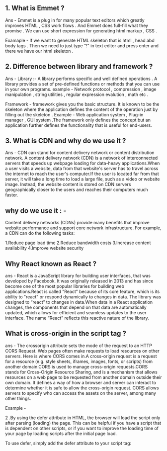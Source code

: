 ## 1. What is Emmet ?
Ans - Emmet is a plug in for many popular text editors which greatly  improves HTML , CSS work flows . And Emmet does full-fill what they promise . We can use short expression for generating html markup , CSS . 

Examaple -  If we want to generate HTML skeleton that is html , head abd body tags . Then we need to just type "!" in text editor  and press enter and there we have our html skeleton . 

## 2. Difference between library and framework ?
Ans - Library :- A library performs specific and well defined operations . A library provides a set of pre-defined functions or methods that you can use in your own programs. example - Network protocol , compression , image      manipulation , string utilities , regular expression evalution , math etc . 

Framework - framework gives you the basic structure. It is known to be the skeleton where the application defines the content of the operation just by filling out the skeleton . Example - Web application system , Plug-in manager , GUI system .The framework only defines the concept but an application further defines the functionality that is useful for end-users.

## 3. What is CDN and why do we use it ?
Ans - CDN can stand for content delivery network or content distribution network. A content delivery network (CDN) is a network of interconnected servers that speeds up webpage loading for data-heavy applications.When a user visits a website, data from that website's server has to travel across the internet to reach the user's computer.If the user is located far from that server, it will take a long time to load a large file, such as a video or website image. Instead, the website content is stored on CDN servers geographically closer to the users and reaches their computers much faster.

why do we use it : - 
-----------------
Content delivery networks (CDNs) provide many benefits that improve website performance and support core network infrastructure. For example, a CDN can do the following tasks: 

 1.Reduce page load time 
 2.Reduce bandwidth costs
 3.Increase content availability
 4.Improve website security

 ## Why React known as React ?
 ans - React is a JavaScript library for building user interfaces, that was developed by Facebook. It was originally released in 2013 and has since become one of the most popular libraries for building web applications.React is called "React" because of its core feature, which is its ability to "react" or respond dynamically to changes in data. The library was designed to “react” to changes in data.When data in a React application changes, the components that depend on that data are automatically updated, which allows for efficient and seamless updates to the user interface. The name “React” reflects this reactive nature of the library.

 ## What is cross-origin in the script tag ?
 ans - The crossorigin attribute sets the mode of the request to an HTTP CORS Request. Web pages often make requests to load resources on other servers. Here is where CORS comes in.A cross-origin request is a request for a resource (e.g. style sheets, iframes, images, fonts, or scripts) from another domain.CORS is used to manage cross-origin requests.CORS stands for Cross-Origin Resource Sharing, and is a mechanism that allows resources on a web page to be requested from another domain outside their own domain. It defines a way of how a browser and server can interact to determine whether it is safe to allow the cross-origin request. CORS allows servers to specify who can access the assets on the server, among many other things.

 Example - <script crossorigin="anonymous|use-credentials"> 

 specifies the mode of the CORS request .
 ------------------------------------------
 anonymous - A cross-origin request is performed. No credentials are sent
 use-credentials - A cross-origin request is performed. Credentials are sent (e.g. a cookie, a certificate, a HTTP Basic authentication)

 ## What is the difference between React and ReactDOM ?
 ans - React : React is a JavaScript library for building User Interfaces and it is the core of react algorithim .
       ReactDOM : ReactDOM is the JavaScript library that allows React to interact with the DOM . It helps to manipulate the DOM . It acts as bridge or glue between react and browser .

 ## What is react.development.js and what is react.production.js ?
 Ans - 
 react.development.js(More developer friendly, readable, will take more size) :
 ----------------------------------------------------------------------------- 
 The react.development.js file is typically larger in size compared to react.production.js. The development version contains additional code, comments, and debugging information that aids in development and troubleshooting .
 The development version (react.development.js) provides more detailed error messages and warnings compared to the production version. This helps developers identify and diagnose issues during the development process. The development version includes additional checks and warnings to provide useful information when something goes wrong. However, these additional checks and messages are not included in the production version for performance reasons.When using a CDN, it's common to load the development version (react.development.js) during development and debugging stages. This allows developers to take advantage of the detailed error messages and warnings provided by the development version for easier debugging .

 react.production.js(Minified code that is not developer friendly as it focused on decreasing in file size, code efficiency.) :
 -------------------------------------------------------------------------------------------------------------------------------
 The production version is optimized for performance and has undergone various optimizations, including minification and removal of unnecessary code, resulting in a smaller file size. The production version (react.production.js) is optimized for performance and is typically used in production environments. It includes various optimizations, such as dead code elimination, to make the React library run more efficiently. These optimizations help reduce the overall bundle size, improve runtime performance, and enhance the user experience.However, in production environments, it is recommended to use the production version (react.production.js) for better performance and reduced file size.

 ## What is async and defer ?
 Ans - 1. Async in script tag in JavaScript is a way to load scripts asynchronously. That means, if a script is async, it will be loaded independently of other scripts on the page, and will not block the page from loading.If you have a page with several external scripts, loading them all asynchronously can speed up the page load time, because the browser can download and execute them in parallel.

 To use async, simply add the async attribute to your script tag:

<script async src="script.js"></script>
 2 .By using the defer attribute in HTML, the browser will load the script only after parsing (loading) the page. This can be helpful if you have a script that is dependent on other scripts, or if you want to improve the loading time of your page by loading scripts after the initial page load.

 To use defer, simply add the defer attribute to your script tag:

 <script defer src="script.js"></script>

